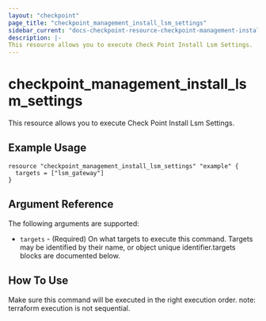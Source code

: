 ```yaml
---
layout: "checkpoint"
page_title: "checkpoint_management_install_lsm_settings"
sidebar_current: "docs-checkpoint-resource-checkpoint-management-install-lsm-settings"
description: |-
This resource allows you to execute Check Point Install Lsm Settings.
---
```


# checkpoint_management_install_lsm_settings

This resource allows you to execute Check Point Install Lsm Settings.

## Example Usage


```hcl
resource "checkpoint_management_install_lsm_settings" "example" {
  targets = ["lsm_gateway"]
}
```

## Argument Reference

The following arguments are supported:

* `targets` - (Required) On what targets to execute this command. Targets may be identified by their name, or object unique identifier.targets blocks are documented below.


## How To Use
Make sure this command will be executed in the right execution order. 
note: terraform execution is not sequential.  

